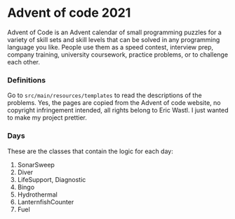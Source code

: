 # Advent of code 2021

Advent of Code is an Advent calendar of small programming puzzles for a variety of skill sets and
skill levels that can be solved in any programming language you like. People use them as a speed
contest, interview prep, company training, university coursework, practice problems, or to challenge
each other.

### Definitions

Go to `src/main/resources/templates` to read the descriptions of the problems. Yes, the pages are
copied from the Advent of code website, no copyright infringement intended, all rights belong to
Eric Wastl. I just wanted to make my project prettier.

### Days

These are the classes that contain the logic for each day:

1. SonarSweep
2. Diver
3. LifeSupport, Diagnostic
4. Bingo
5. Hydrothermal
6. LanternfishCounter
7. Fuel
